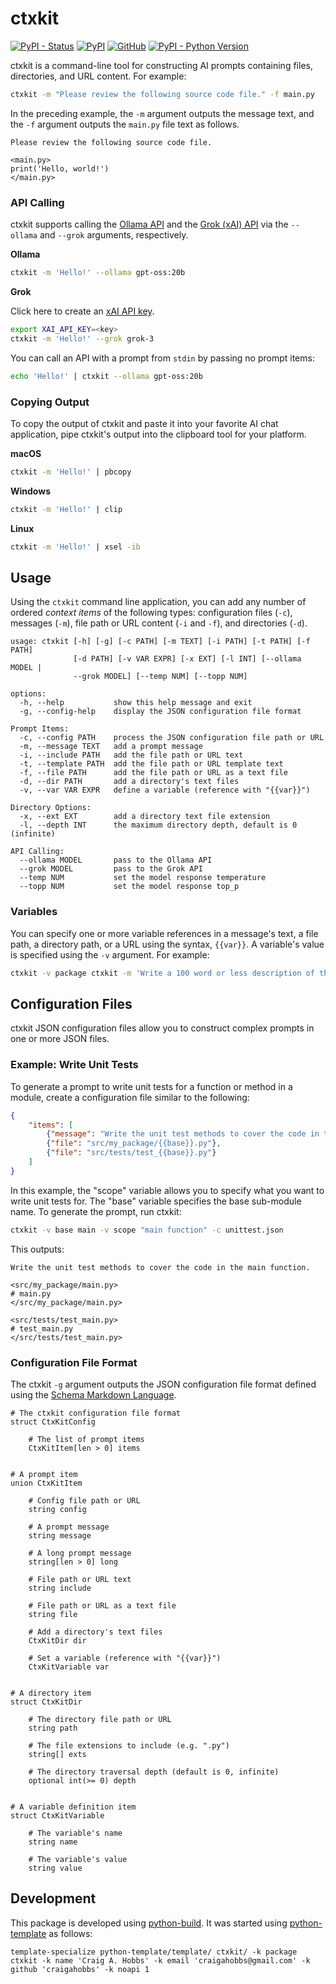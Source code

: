 # ctxkit

[![PyPI - Status](https://img.shields.io/pypi/status/ctxkit)](https://pypi.org/project/ctxkit/)
[![PyPI](https://img.shields.io/pypi/v/ctxkit)](https://pypi.org/project/ctxkit/)
[![GitHub](https://img.shields.io/github/license/craigahobbs/ctxkit)](https://github.com/craigahobbs/ctxkit/blob/main/LICENSE)
[![PyPI - Python Version](https://img.shields.io/pypi/pyversions/ctxkit)](https://pypi.org/project/ctxkit/)

ctxkit is a command-line tool for constructing AI prompts containing files, directories, and URL
content. For example:

```sh
ctxkit -m "Please review the following source code file." -f main.py
```

In the preceding example, the `-m` argument outputs the message text, and the `-f` argument outputs
the `main.py` file text as follows.

```
Please review the following source code file.

<main.py>
print('Hello, world!')
</main.py>
```


### API Calling

ctxkit supports calling the
[Ollama API](https://ollama.com/)
and the
[Grok (xAI) API](https://docs.x.ai/docs/tutorial)
via the `--ollama` and `--grok` arguments, respectively.

**Ollama**

```sh
ctxkit -m 'Hello!' --ollama gpt-oss:20b
```

**Grok**

Click here to create an [xAI API key](https://docs.x.ai/docs/tutorial).


```sh
export XAI_API_KEY=<key>
ctxkit -m 'Hello!' --grok grok-3
```

You can call an API with a prompt from `stdin` by passing no prompt items:

```sh
echo 'Hello!' | ctxkit --ollama gpt-oss:20b
```


### Copying Output

To copy the output of ctxkit and paste it into your favorite AI chat application, pipe ctxkit's
output into the clipboard tool for your platform.

**macOS**

```sh
ctxkit -m 'Hello!' | pbcopy
```

**Windows**

```sh
ctxkit -m 'Hello!' | clip
```

**Linux**

```sh
ctxkit -m 'Hello!' | xsel -ib
```


## Usage

Using the `ctxkit` command line application, you can add any number of ordered *context items* of
the following types: configuration files (`-c`), messages (`-m`), file path or URL content (`-i` and
`-f`), and directories (`-d`).

```
usage: ctxkit [-h] [-g] [-c PATH] [-m TEXT] [-i PATH] [-t PATH] [-f PATH]
              [-d PATH] [-v VAR EXPR] [-x EXT] [-l INT] [--ollama MODEL |
              --grok MODEL] [--temp NUM] [--topp NUM]

options:
  -h, --help           show this help message and exit
  -g, --config-help    display the JSON configuration file format

Prompt Items:
  -c, --config PATH    process the JSON configuration file path or URL
  -m, --message TEXT   add a prompt message
  -i, --include PATH   add the file path or URL text
  -t, --template PATH  add the file path or URL template text
  -f, --file PATH      add the file path or URL as a text file
  -d, --dir PATH       add a directory's text files
  -v, --var VAR EXPR   define a variable (reference with "{{var}}")

Directory Options:
  -x, --ext EXT        add a directory text file extension
  -l, --depth INT      the maximum directory depth, default is 0 (infinite)

API Calling:
  --ollama MODEL       pass to the Ollama API
  --grok MODEL         pass to the Grok API
  --temp NUM           set the model response temperature
  --topp NUM           set the model response top_p
```


### Variables

You can specify one or more variable references in a message's text, a file path, a directory path,
or a URL using the syntax, `{{var}}`. A variable's value is specified using the `-v` argument. For
example:

```sh
ctxkit -v package ctxkit -m 'Write a 100 word or less description of the Python package named "{{package}}"'
```


## Configuration Files

ctxkit JSON configuration files allow you to construct complex prompts in one or more JSON files.


### Example: Write Unit Tests

To generate a prompt to write unit tests for a function or method in a module, create a
configuration file similar to the following:

```json
{
    "items": [
        {"message": "Write the unit test methods to cover the code in the {{scope}}."},
        {"file": "src/my_package/{{base}}.py"},
        {"file": "src/tests/test_{{base}}.py"}
    ]
}
```

In this example, the "scope" variable allows you to specify what you want to write unit tests for.
The "base" variable specifies the base sub-module name. To generate the prompt, run ctxkit:

```sh
ctxkit -v base main -v scope "main function" -c unittest.json
```

This outputs:

```
Write the unit test methods to cover the code in the main function.

<src/my_package/main.py>
# main.py
</src/my_package/main.py>

<src/tests/test_main.py>
# test_main.py
</src/tests/test_main.py>
```


### Configuration File Format

The ctxkit `-g` argument outputs the JSON configuration file format defined using the
[Schema Markdown Language](https://craigahobbs.github.io/schema-markdown-js/language/).

```schema-markdown
# The ctxkit configuration file format
struct CtxKitConfig

    # The list of prompt items
    CtxKitItem[len > 0] items


# A prompt item
union CtxKitItem

    # Config file path or URL
    string config

    # A prompt message
    string message

    # A long prompt message
    string[len > 0] long

    # File path or URL text
    string include

    # File path or URL as a text file
    string file

    # Add a directory's text files
    CtxKitDir dir

    # Set a variable (reference with "{{var}}")
    CtxKitVariable var


# A directory item
struct CtxKitDir

    # The directory file path or URL
    string path

    # The file extensions to include (e.g. ".py")
    string[] exts

    # The directory traversal depth (default is 0, infinite)
    optional int(>= 0) depth


# A variable definition item
struct CtxKitVariable

    # The variable's name
    string name

    # The variable's value
    string value
```


## Development

This package is developed using [python-build](https://github.com/craigahobbs/python-build#readme).
It was started using [python-template](https://github.com/craigahobbs/python-template#readme) as follows:

~~~
template-specialize python-template/template/ ctxkit/ -k package ctxkit -k name 'Craig A. Hobbs' -k email 'craigahobbs@gmail.com' -k github 'craigahobbs' -k noapi 1
~~~
